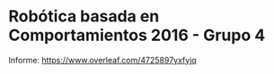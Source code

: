 # Robótica basada en Comportamientos 2016 - Grupo 4

Informe: https://www.overleaf.com/4725897yxfyjq
